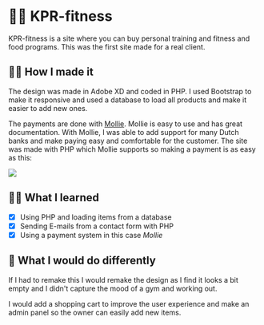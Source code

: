 # 🏋️‍♀️ KPR-fitness 
KPR-fitness is a site where you can buy personal training and fitness and food programs. This was the first site made for a real client.

## 👨‍💻 How I made it
The design was made in Adobe XD and coded in PHP. I used Bootstrap to make it responsive and used a database to load all products and make it easier to add new ones.
  
The payments are done with [Mollie](https://www.mollie.com/). Mollie is easy to use and has great documentation. With Mollie, I was able to add support for many Dutch banks and make paying easy and comfortable for the customer. The site was made with PHP which Mollie supports so making a payment is as easy as this:

<img src="https://info.mollie.com/hubfs/github/php/editor.png" />
  
## 👨‍🏫 What I learned
- [x] Using PHP and loading items from a database
- [x] Sending E-mails from a contact form with PHP
- [x] Using a payment system in this case *Mollie*
  
## 📌 What I would do differently
If I had to remake this I would remake the design as I find it looks a bit empty and I didn't capture the mood of a gym and working out.
  
I would add a shopping cart to improve the user experience and make an admin panel so the owner can easily add new items.